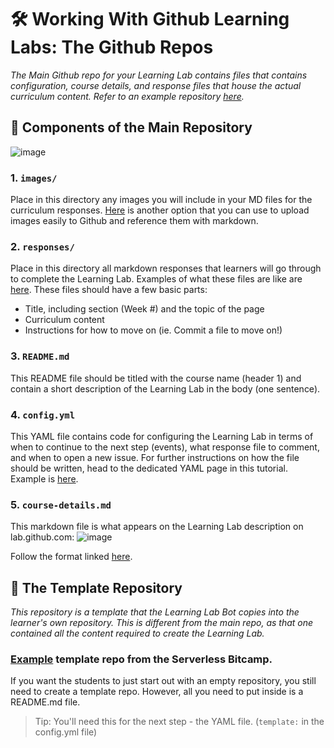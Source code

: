 # 🛠 Working With Github Learning Labs: **The Github Repos**

*The Main Github repo for your Learning Lab contains files that contains configuration, course details, and response files that house the actual curriculum content. Refer to an example repository [here](https://github.com/bitprj/azure-functions-course).*

## :file_folder: Components of the Main Repository

![image](https://user-images.githubusercontent.com/69332964/103431253-5ac7f500-4b9b-11eb-8e63-8d83d4ee6d6d.png)

### 1. `images/`

Place in this directory any images you will include in your MD files for the curriculum responses. [Here](https://gist.github.com/vinkla/dca76249ba6b73c5dd66a4e986df4c8d) is another option that you can use to upload images easily to Github and reference them with markdown.

### 2. `responses/`

Place in this directory all markdown responses that learners will go through to complete the Learning Lab. Examples of what these files are like are [here](https://gist.github.com/vinkla/dca76249ba6b73c5dd66a4e986df4c8d). These files should have a few basic parts:
* Title, including section (Week #) and the topic of the page
* Curriculum content
* Instructions for how to move on (ie. Commit a file to move on!)

### 3. `README.md`

This README file should be titled with the course name (header 1) and contain a short description of the Learning Lab in the body (one sentence).

### 4. `config.yml`

This YAML file contains code for configuring the Learning Lab in terms of when to continue to the next step (events), what response file to comment, and when to open a new issue. For further instructions on how the file should be written, head to the dedicated YAML page in this tutorial. Example is [here](https://github.com/bitprj/azure-functions-course/blob/master/config.yml).

### 5. `course-details.md`

This markdown file is what appears on the Learning Lab description on lab.github.com:
![image](https://user-images.githubusercontent.com/69332964/103431296-cf029880-4b9b-11eb-9701-cb259905cd47.png)

Follow the format linked [here](https://github.com/bitprj/azure-functions-course/blob/master/course-details.md).

## :paperclip: The Template Repository
*This repository is a template that the Learning Lab Bot copies into the learner's own repository. This is different from the main repo, as that one contained all the content required to create the Learning Lab.*

### [Example](https://github.com/bitprj/azure-functions-template) template repo from the Serverless Bitcamp.
If you want the students to just start out with an empty repository, you still need to create a template repo. However, all you need to put inside is a README.md file.

> Tip: You'll need this for the next step - the YAML file. (`template:` in the config.yml file)
